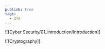 ```yaml
---
publish: true
tags:
  - ZTA
---
```


![[Cyber Security/01_Introduction/Introduction]]

![[Cryptography]]